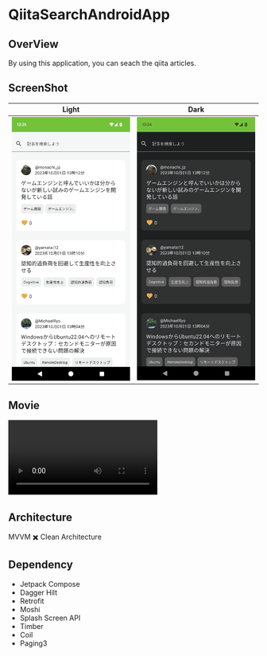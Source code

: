 # QiitaSearchAndroidApp

## OverView
By using this application, you can seach the qiita articles.

## ScreenShot
| Light | Dark |
| :--: | :--: |
| <img width=300 src="./screenshot/spcreenshot_light_theme.png" /> | <img width=300 src="./screenshot/spcreenshot_dark_theme.png" /> |

## Movie
<video width="300" src="https://github.com/matsuurayuki1219/qiita-search-android-app/assets/105269911/ad75d1bd-fcdf-42cc-a700-d92406cc7b29"></video>

## Architecture
MVVM ✖️ Clean Architecture

## Dependency
- Jetpack Compose
- Dagger Hilt
- Retrofit
- Moshi
- Splash Screen API
- Timber
- Coil
- Paging3
